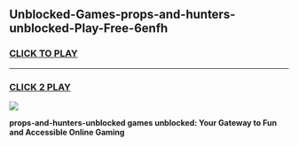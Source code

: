 
## Unblocked-Games-props-and-hunters-unblocked-Play-Free-6enfh
<h3>
<a href="https://premium76.site?title=props-and-hunters-unblocked&ref=12A">CLICK TO PLAY</a></h3>
<hr>

<h3>
<a href="https://premium76.site?title=props-and-hunters-unblocked&ref=12A">CLICK 2 PLAY</a>
  
</h3>

<a href="https://premium76.site?title=props-and-hunters-unblocked&ref=12A"><img src="https://clearcache.store/games.png"></a>


**props-and-hunters-unblocked games unblocked: Your Gateway to Fun and Accessible Online Gaming**
